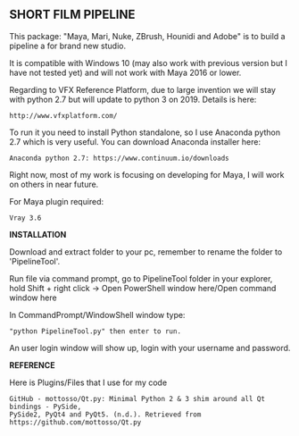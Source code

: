 ## **SHORT FILM PIPELINE**

This package: "Maya, Mari, Nuke, ZBrush, Hounidi and Adobe" is to build a pipeline a for brand new studio.

It is compatible with Windows 10 (may also work with previous version but I have not tested yet) and will not work with Maya 2016 or lower.


Regarding to VFX Reference Platform, due to large invention we will stay with python 2.7 but will update to python 3 on 2019.
Details is here:

    http://www.vfxplatform.com/

To run it you need to install Python standalone, so I use Anaconda python 2.7 which is very useful.
You can download Anaconda installer here:

    Anaconda python 2.7: https://www.continuum.io/downloads

Right now, most of my work is focusing on developing for Maya, I will work on others in near future.

For Maya plugin required:

    Vray 3.6

**INSTALLATION**

Download and extract folder to your pc, remember to rename the folder to 'PipelineTool'.

Run file via command prompt, go to PipelineTool folder in your explorer, hold Shift + right click -> Open PowerShell window here/Open command window here

In CommandPrompt/WindowShell window type:

    "python PipelineTool.py" then enter to run.

An user login window will show up, login with your username and password.

**REFERENCE**

Here is Plugins/Files that I use for my code

    GitHub - mottosso/Qt.py: Minimal Python 2 & 3 shim around all Qt bindings - PySide,
    PySide2, PyQt4 and PyQt5. (n.d.). Retrieved from https://github.com/mottosso/Qt.py
